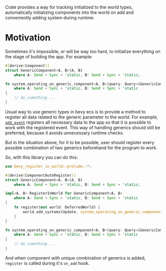 Crate provides a way for tracking initialized to the world types,
automatically initializing components into the world on add
and conveniently adding system during runtime.

# Motivation
Sometimes it's impossible, or will be way too hard, to initialize everything on the
stage of building the app.
For example:
```rust
#[derive(Component)]
struct GenericComponent<A, B>(A, B)
    where A: Send + Sync + 'static, B: Send + Sync + 'static;

fn system_operating_on_generic_component<A, B>(query: Query<&GenericComponent<A, B>>)
    where A: Send + Sync + 'static, B: Send + Sync + 'static 
{
    // do_something ...
}
```

Usual way to use generic types in bevy ecs is to provide a method to register all
data related to the generic parameter to the world.
For example, [`add_event`](https://docs.rs/bevy/latest/bevy/app/struct.App.html#method.add_event)
registers all necessary data to the app so that it is possible to work with the registered event.
This way of handling generics should still be preferred, because it avoids unnecessary runtime checks.

But in the situation above, for it to be possible, user should register every possible combination of two generics 
beforehand for the program to work.

So, with this library you can do this:
```rust
use bevy_register_in_world::prelude::*;

#[derive(ComponentAutoRegister)]
struct GenericComponent<A, B>(A, B)
    where A: Send + Sync + 'static, B: Send + Sync + 'static;

impl<A, B> RegisterInWorld for GenericComponent<A, B> 
    where A: Send + Sync + 'static, B: Send + Sync + 'static
{
    fn register(mut world: DeferredWorld) {
        world.add_systems(Update, system_operating_on_generic_component::<A, B>);
    }
}

fn system_operating_on_generic_component<A, B>(query: Query<&GenericComponent<A, B>>) 
    where A: Send + Sync + 'static, B: Send + Sync + 'static
{
    // do_something ...
}
```
And when component with unique combination of generics is added,
`register` is called during it's `on_add` hook.
